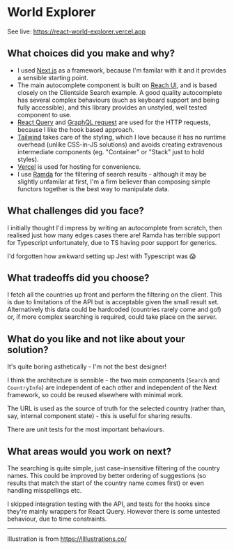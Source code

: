 # World Explorer

See live: https://react-world-explorer.vercel.app
## What choices did you make and why?
- I used [Next.js](https://nextjs.org/) as a framework, because I'm familar with it and it provides a sensible starting point.
- The main autocomplete component is built on [Reach UI](https://reach.tech/combobox), and is based closely on the Clientside Search example. A good quality autocomplete has several complex behaviours (such as keyboard support and being fully accessible), and this library provides an unstyled, well tested component to use.
- [React Query](https://github.com/tannerlinsley/react-query) and [GraphQL request](https://github.com/prisma-labs/graphql-request) are used for the HTTP requests, because I like the hook based approach.
- [Tailwind](https://tailwindcss.com/) takes care of the styling, which I love because it has no runtime overhead (unlike CSS-in-JS solutions) and avoids creating extravenous intermediate components (eg. "Container" or "Stack" just to hold styles).
- [Vercel](https://vercel.com) is used for hosting for convenience.
- I use [Ramda](https://ramdajs.com/) for the filtering of search results - although it may be slightly unfamilar at first, I'm a firm believer than composing simple functors together is the best way to manipulate data.

## What challenges did you face?
I initially thought I'd impress by writing an autocomplete from scratch, then realised just how many edges cases there are!
Ramda has terrible support for Typescript unfortunately, due to TS having poor support for generics.

I'd forgotten how awkward setting up Jest with Typescript was :scream:

## What tradeoffs did you choose?
I fetch all the countries up front and perform the filtering on the client. This is due to limitations of the API but is acceptable given the small result set. Alternatively this data could be hardcoded (countries rarely come and go!) or, if more complex searching is required, could take place on the server.

## What do you like and not like about your solution?
It's quite boring asthetically - I'm not the best designer!

I think the architecture is sensible - the two main components (`Search` and `CountryInfo`) are independent of each other and independent of the Next framework, so could be reused elsewhere with minimal work.

The URL is used as the source of truth for the selected country (rather than, say, internal component state) - this is useful for sharing results. 

There are unit tests for the most important behaviours.
## What areas would you work on next?
The searching is quite simple, just case-insensitive filtering of the country names. This could be improved by better ordering of suggestions (so results that match the start of the country name comes first) or even handling misspellings etc.

I skipped integration testing with the API, and tests for the hooks since they're mainly wrappers for React Query. However there is some untested behaviour, due to time constraints.

---

Illustration is from https://illlustrations.co/